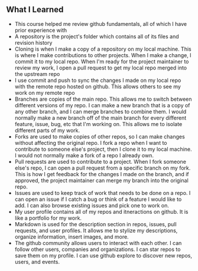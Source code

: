 ## What I Learned

- This course helped me review github fundamentals, all of which I have prior experience with
- A repository is the project's folder which contains all of its files and revision history
- Cloning is when I make a copy of a repository on my local machine. This is where I make contributions to other projects. When I make a change, I commit it to my local repo. When I'm ready for the project maintainer to review my work, I open a pull request to get my local repo merged into the upstream repo
- I use commit and push to sync the changes I made on my local repo with the remote repo hosted on github. This allows others to see my work on my remote repo
- Branches are copies of the main repo. This allows me to switch between different versions of my repo. I can make a new branch that is a copy of any other branch, and I can merge branches to combine them. I would normally make a new branch off of the main branch for every different feature, issue, bug, etc that I'm working on. This allows me to isolate different parts of my work.
- Forks are used to make copies of other repos, so I can make changes without affecting the original repo. I fork a repo when I want to contribute to someone else's project, then I clone it to my local machine. I would not normally make a fork of a repo I already own.
- Pull requests are used to contribute to a project. When I fork someone else's repo, I can open a pull request from a specific branch on my fork. This is how I get feedback for the changes I made on the branch, and if approved, the project maintainer can merge my branch into the original repo.
- Issues are used to keep track of work that needs to be done on a repo. I can open an issue if I catch a bug or think of a feature I would like to add. I can also browse existing issues and pick one to work on.
- My user profile contains all of my repos and itneractions on github. It is like a portfolio for my work.
- Markdown is used for the description section in repos, issues, pull requests, and user profiles. It allows me to stylize my descriptions, organize information, insert images, and more.
- The github community allows users to interact with each other. I can follow other users, companies and organizations. I can star repos to save them on my profile. I can use github explore to discover new repos, users, and events.
